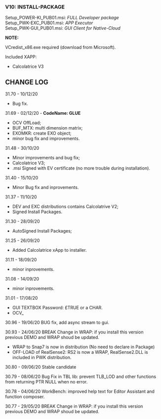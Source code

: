 <h3>V10: INSTALL-PACKAGE</h3>


Setup_POWER-KI_PUB01.msi:	<i>FULL Developer package</i> </br>
Setup_PWK-EXC_PUB01.msi:	<i>APP Executor</i> </br>
Setup_PWK-GUI_PUB01.msi:	<i>GUI Client for Native-Cloud </i> </br>

<b>NOTE:</b></br> 

VCredist_x86.exe required (download from Microsoft).

Included XAPP:

- Calcolatrice V3

<h2>CHANGE LOG </h2>

31.70 - 10/12/20
- Bug fix.

31.69 - 02/12/20 - <b>CodeName: GLUE</b>
- OCV OffLoad;
- BUF_MTX: multi dimension matrix;
- EXOMKR: create EXO object;
- minor bug fix and improvements.

31.48 - 30/10/20
- Minor improvements and bug fix;
- Calcolatrice V3;
- .msi Signed with EV certificate (no more trouble during installation). 

31.40 - 15/10/20
- Minor Bug fix and inprovements.

31.37 - 11/10/20
- DEV and EXC distributions contains  Calcolatrive V2;
- Signed Install Packages.

31.30 - 28/09/20
- AutoSigned Install Packages;

31.25 - 26/09/20
- Added Calcolatrice xApp to installer. 

31.11 - 18/09/20
- minor inprovements.

31.08 - 14/09/20
- minor inprovements.

31.01 - 17/08/20
- GUI TEXTBOX Password: £TRUE or a CHAR.
- OCV_

30.96 - 19/06/20
BUG fix, add async stream to gui. 

30.93 - 24/06/20
BREAK Change in WRAP: if you install this version previous DEMO and WRAP shoud be updated.
- WRAP to Snap7 is now in distribution (No need to declare in Package)
- OFF-LOAD of RealSense2: RS2 is now a WRAP, RealSense2.DLL is included in PWK distribution.

30.80 - 09/06/20
Stable candidate

30.79 - 08/06/20
Bug Fix in TBL lib: prevent TLB_LOD and other functions from returning PTR NULL when no error. 

30.78 - 04/06/20
WorkBench: improved help text for Editor Assistant and function composer.

30.77 - 29/05/20
BREAK Change in WRAP: if you install this version previous DEMO and WRAP shoud be updated.
